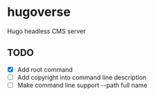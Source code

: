 # hugoverse
Hugo headless CMS server

## TODO

- [x] Add root command
- [ ] Add copyright into command line description
- [ ] Make command line support --path full name